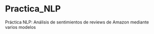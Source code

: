 # Practica_NLP

Práctica NLP: Análisis de sentimientos de reviews de Amazon mediante varios modelos
